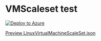 # VMScaleset test

[![Deploy to Azure](http://azuredeploy.net/deploybutton.png)](https://portal.azure.com/#create/Microsoft.Template/uri/https%3A%2F%2Fraw.githubusercontent.com%2Fnitrat7%2Fvmscaleset-test%2Fmaster%2LinuxVirtualMachineScaleSet.json)

[Preview LinuxVirtualMachineScaleSet.json](https://portal.azure.com/?clientOptimizations=false#blade/Microsoft_Azure_Compute/CreateMultiVmWizardBlade/internal_bladeCallId/anything/internal_bladeCallerParams/{"initialData":{},"providerConfig":{"createUiDefinition":"https%3A%2F%2Fraw.githubusercontent.com%2Fnitrat7%2Fvmscaleset-test%2Fmaster%2FLinuxVirtualMachineScaleSet.json"}})

